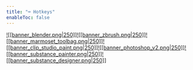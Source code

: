 ```yaml
---
title: "⌨️ Hotkeys"
enableToc: false
---
```


[![[banner_blender.png|250]]](hotkeys-blender.md)[![[banner_zbrush.png|250]]](hotkeys-zbrush.md)[![[banner_marmoset_toolbag.png|250]]](hotkeys-marmoset-toolbag.md)[![[banner_clip_studio_paint.png|250]]](hotkeys-clip-studio-paint.md)[![[banner_photoshop_v2.png|250]]](hotkeys-photoshop.md)[![[banner_substance_painter.png|250]]](hotkeys-substance-painter.md)[![[banner_substance_designer.png|250]]](hotkeys-substance-designer.md)